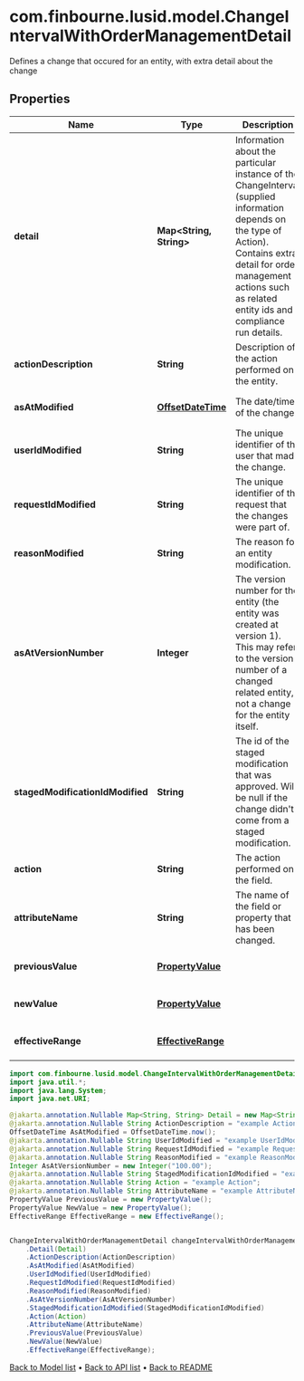 # com.finbourne.lusid.model.ChangeIntervalWithOrderManagementDetail
Defines a change that occured for an entity, with extra detail about the change

## Properties

Name | Type | Description | Notes
------------ | ------------- | ------------- | -------------
**detail** | **Map&lt;String, String&gt;** | Information about the particular instance of the ChangeInterval (supplied information depends on the type of Action). Contains extra detail for order management actions such as related entity ids and compliance run details. | [optional] [default to Map<String, String>]
**actionDescription** | **String** | Description of the action performed on the entity. | [optional] [default to String]
**asAtModified** | [**OffsetDateTime**](OffsetDateTime.md) | The date/time of the change. | [optional] [default to OffsetDateTime]
**userIdModified** | **String** | The unique identifier of the user that made the change. | [optional] [default to String]
**requestIdModified** | **String** | The unique identifier of the request that the changes were part of. | [optional] [default to String]
**reasonModified** | **String** | The reason for an entity modification. | [optional] [default to String]
**asAtVersionNumber** | **Integer** | The version number for the entity (the entity was created at version 1). This may refer to the version number of a changed related entity, not a change for the entity itself. | [optional] [default to Integer]
**stagedModificationIdModified** | **String** | The id of the staged modification that was approved. Will be null if the change didn&#39;t come from a staged modification. | [optional] [default to String]
**action** | **String** | The action performed on the field. | [optional] [default to String]
**attributeName** | **String** | The name of the field or property that has been changed. | [optional] [default to String]
**previousValue** | [**PropertyValue**](PropertyValue.md) |  | [optional] [default to PropertyValue]
**newValue** | [**PropertyValue**](PropertyValue.md) |  | [optional] [default to PropertyValue]
**effectiveRange** | [**EffectiveRange**](EffectiveRange.md) |  | [optional] [default to EffectiveRange]

```java
import com.finbourne.lusid.model.ChangeIntervalWithOrderManagementDetail;
import java.util.*;
import java.lang.System;
import java.net.URI;

@jakarta.annotation.Nullable Map<String, String> Detail = new Map<String, String>();
@jakarta.annotation.Nullable String ActionDescription = "example ActionDescription";
OffsetDateTime AsAtModified = OffsetDateTime.now();
@jakarta.annotation.Nullable String UserIdModified = "example UserIdModified";
@jakarta.annotation.Nullable String RequestIdModified = "example RequestIdModified";
@jakarta.annotation.Nullable String ReasonModified = "example ReasonModified";
Integer AsAtVersionNumber = new Integer("100.00");
@jakarta.annotation.Nullable String StagedModificationIdModified = "example StagedModificationIdModified";
@jakarta.annotation.Nullable String Action = "example Action";
@jakarta.annotation.Nullable String AttributeName = "example AttributeName";
PropertyValue PreviousValue = new PropertyValue();
PropertyValue NewValue = new PropertyValue();
EffectiveRange EffectiveRange = new EffectiveRange();


ChangeIntervalWithOrderManagementDetail changeIntervalWithOrderManagementDetailInstance = new ChangeIntervalWithOrderManagementDetail()
    .Detail(Detail)
    .ActionDescription(ActionDescription)
    .AsAtModified(AsAtModified)
    .UserIdModified(UserIdModified)
    .RequestIdModified(RequestIdModified)
    .ReasonModified(ReasonModified)
    .AsAtVersionNumber(AsAtVersionNumber)
    .StagedModificationIdModified(StagedModificationIdModified)
    .Action(Action)
    .AttributeName(AttributeName)
    .PreviousValue(PreviousValue)
    .NewValue(NewValue)
    .EffectiveRange(EffectiveRange);
```


[Back to Model list](../README.md#documentation-for-models) &#8226; [Back to API list](../README.md#documentation-for-api-endpoints) &#8226; [Back to README](../README.md)
